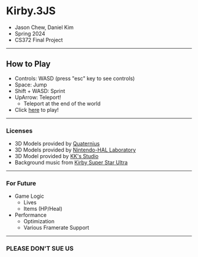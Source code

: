 # Kirby.3JS
- Jason Chew, Daniel Kim
- Spring 2024
- CS372 Final Project
------
## How to Play
- Controls: WASD (press "esc" key to see controls)
- Space: Jump
- Shift + WASD: Sprint
- UpArrow: Teleport!
    - Teleport at the end of the world
- Click [here](https://students.cs.calvin.edu/~jk254/372/proj6/) to play!

------
### Licenses
- 3D Models provided by [Quaternius](https://poly.pizza/u/Quaternius)
- 3D Models provided by [Nintendo-HAL Laboratory](https://www.models-resource.com/wii/kirbysreturntodreamland/)
- 3D Model provided by [KK's Studio](https://sketchfab.com/3d-models/kirby-animated-3-animations-3bfe05c6a04f43a19cf377e0a4a171d7)
- Background music from [Kirby Super Star Ultra](https://downloads.khinsider.com/game-soundtracks/album/kirby-super-star-ultra)

------
### For Future
- Game Logic
    - Lives
    - Items (HP/Heal)
- Performance
    - Optimization
    - Various Framerate Support

------
### PLEASE DON'T SUE US
